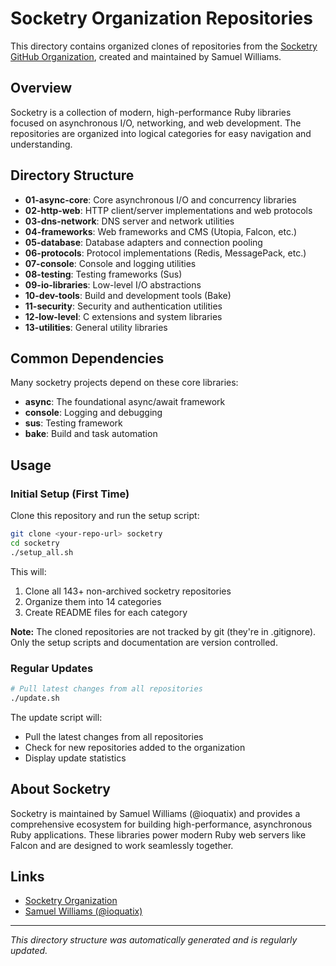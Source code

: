 # Socketry Organization Repositories

This directory contains organized clones of repositories from the [Socketry GitHub Organization](https://github.com/socketry), created and maintained by Samuel Williams.

## Overview

Socketry is a collection of modern, high-performance Ruby libraries focused on asynchronous I/O, networking, and web development. The repositories are organized into logical categories for easy navigation and understanding.

## Directory Structure

- **01-async-core**: Core asynchronous I/O and concurrency libraries
- **02-http-web**: HTTP client/server implementations and web protocols
- **03-dns-network**: DNS server and network utilities
- **04-frameworks**: Web frameworks and CMS (Utopia, Falcon, etc.)
- **05-database**: Database adapters and connection pooling
- **06-protocols**: Protocol implementations (Redis, MessagePack, etc.)
- **07-console**: Console and logging utilities
- **08-testing**: Testing frameworks (Sus)
- **09-io-libraries**: Low-level I/O abstractions
- **10-dev-tools**: Build and development tools (Bake)
- **11-security**: Security and authentication utilities
- **12-low-level**: C extensions and system libraries
- **13-utilities**: General utility libraries

## Common Dependencies

Many socketry projects depend on these core libraries:

- **async**: The foundational async/await framework
- **console**: Logging and debugging
- **sus**: Testing framework
- **bake**: Build and task automation

## Usage

### Initial Setup (First Time)

Clone this repository and run the setup script:

```bash
git clone <your-repo-url> socketry
cd socketry
./setup_all.sh
```

This will:
1. Clone all 143+ non-archived socketry repositories
2. Organize them into 14 categories
3. Create README files for each category

**Note:** The cloned repositories are not tracked by git (they're in .gitignore). Only the setup scripts and documentation are version controlled.

### Regular Updates

```bash
# Pull latest changes from all repositories
./update.sh
```

The update script will:
- Pull the latest changes from all repositories
- Check for new repositories added to the organization
- Display update statistics

## About Socketry

Socketry is maintained by Samuel Williams (@ioquatix) and provides a comprehensive ecosystem for building high-performance, asynchronous Ruby applications. These libraries power modern Ruby web servers like Falcon and are designed to work seamlessly together.

## Links

- [Socketry Organization](https://github.com/socketry)
- [Samuel Williams (@ioquatix)](https://github.com/ioquatix)

---

*This directory structure was automatically generated and is regularly updated.*
